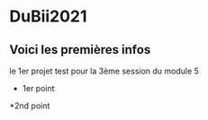 # DuBii2021

## Voici les premières infos

le 1er projet test pour la 3ème session du module 5

* 1er point

*2nd point
